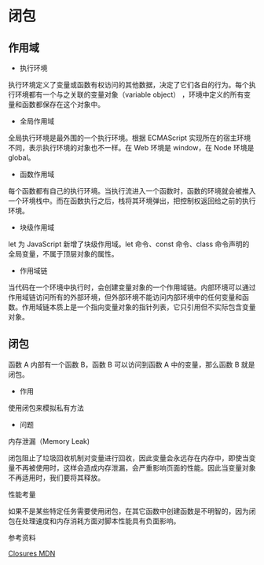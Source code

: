 # 闭包

## 作用域

- 执行环境

执行环境定义了变量或函数有权访问的其他数据，决定了它们各自的行为。每个执行环境都有一个与之关联的变量对象（variable object） ，环境中定义的所有变量和函数都保存在这个对象中。

- 全局作用域

全局执行环境是最外围的一个执行环境。根据 ECMAScript 实现所在的宿主环境不同，表示执行环境的对象也不一样。在 Web 环境是 window，在 Node 环境是 global。

- 函数作用域

每个函数都有自己的执行环境。当执行流进入一个函数时，函数的环境就会被推入一个环境栈中。而在函数执行之后，栈将其环境弹出，把控制权返回给之前的执行环境。

- 块级作用域

let 为 JavaScript 新增了块级作用域。let 命令、const 命令、class 命令声明的全局变量，不属于顶层对象的属性。

- 作用域链

当代码在一个环境中执行时，会创建变量对象的一个作用域链。内部环境可以通过作用域链访问所有的外部环境，但外部环境不能访问内部环境中的任何变量和函数。作用域链本质上是一个指向变量对象的指针列表，它只引用但不实际包含变量对象。

## 闭包

函数 A 内部有一个函数 B，函数 B 可以访问到函数 A 中的变量，那么函数 B 就是闭包。

- 作用

使用闭包来模拟私有方法

- 问题

内存泄漏（Memory Leak)

闭包阻止了垃圾回收机制对变量进行回收，因此变量会永远存在内存中，即使当变量不再被使用时，这样会造成内存泄漏，会严重影响页面的性能。因此当变量对象不再适用时，我们要将其释放。

性能考量

如果不是某些特定任务需要使用闭包，在其它函数中创建函数是不明智的，因为闭包在处理速度和内存消耗方面对脚本性能具有负面影响。

参考资料

[Closures MDN](https://developer.mozilla.org/zh-CN/docs/Web/JavaScript/Closures)
